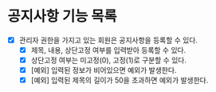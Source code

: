 # 공지사항 기능 목록

* [x] 관리자 권한을 가지고 있는 회원은 공지사항을 등록할 수 있다.
  * [x] 제목, 내용, 상단고정 여부를 입력받아 등록할 수 있다.
  * [x] 상단고정 여부는 미고정(0), 고정(1)로 구분할 수 있다.
  * [x] [예외] 입력된 정보가 비어있으면 예외가 발생한다.
  * [x] [예외] 입력된 제목의 길이가 50을 초과하면 예외가 발생한다.